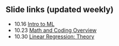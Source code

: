 ## Slide links (updated weekly)

- 10.16 [Intro to ML](tinyurl.com/btrackslides1)
- 10.23 [Math and Coding Overview](tinyurl.com/btrackslides2)
- 10.30 [Linear Regression: Theory](tinyurl.com/btracksl3)
